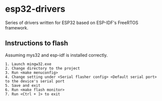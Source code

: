 # esp32-drivers
Series of drivers written for ESP32 based on ESP-IDF's FreeRTOS framework.

## Instructions to flash

Assuming mys32 and esp-idf is installed correctly.

    1. Launch mingw32.exe
    2. Change directory to the project
    3. Run <make menuconfig>
    4. Change setting under <Serial flasher config> <Default serial port> to the device's serial port
    5. Save and exit
    6. Run <make flash monitor>
    7. Run <Ctrl + ]> to exit
